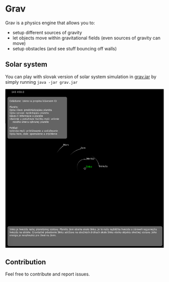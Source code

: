 # Grav

Grav is a physics engine that allows you to:

- setup different sources of gravity
- let objects move within gravitational fields (even sources of gravity can move)
- setup obstacles (and see stuff bouncing off walls)

## Solar system

You can play with slovak version of solar system simulation in [grav.jar](https://github.com/Zaijo/grav/raw/master/grav.jar) by simply running `java -jar grav.jar`

![demo image](https://github.com/Zaijo/grav/raw/master/solar-system.png)

## Contribution

Feel free to contribute and report issues.
